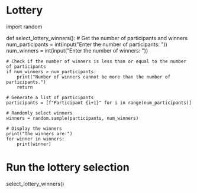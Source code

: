 # Lottery
import random

def select_lottery_winners():
    # Get the number of participants and winners
    num_participants = int(input("Enter the number of participants: "))
    num_winners = int(input("Enter the number of winners: "))
    
    # Check if the number of winners is less than or equal to the number of participants
    if num_winners > num_participants:
        print("Number of winners cannot be more than the number of participants.")
        return
    
    # Generate a list of participants
    participants = [f"Participant {i+1}" for i in range(num_participants)]
    
    # Randomly select winners
    winners = random.sample(participants, num_winners)
    
    # Display the winners
    print("The winners are:")
    for winner in winners:
        print(winner)

# Run the lottery selection
select_lottery_winners()
